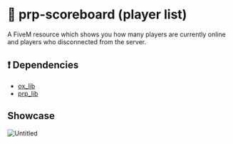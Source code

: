 # 📃 prp-scoreboard (player list)
A FiveM resource which shows you how many players are currently online and players who disconnected from the server.
## ❗️ Dependencies
- [ox_lib](https://github.com/overextended/ox_lib)
- [prp_lib](https://github.com/paradoxtended/prp_lib)
## Showcase
![Untitled](https://github.com/user-attachments/assets/74ccb4b7-9650-498a-b933-242ada90271d)